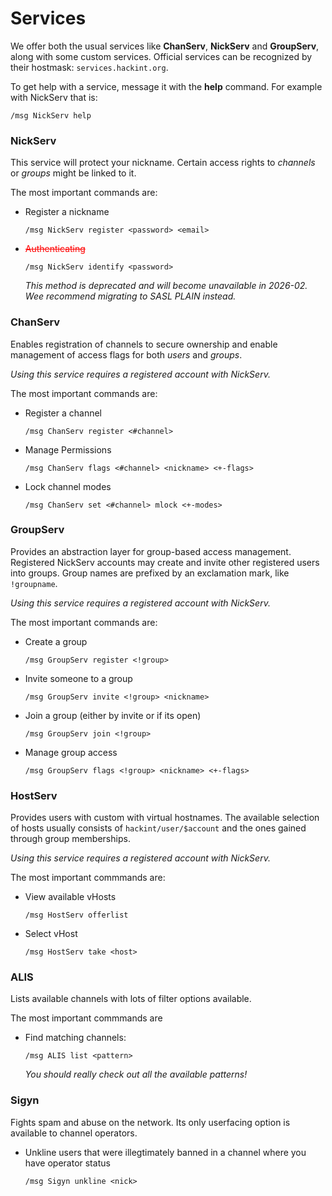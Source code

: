 # Services

We offer both the usual services like **ChanServ**, **NickServ** and **GroupServ**, along with some custom services. Official services can be recognized by their hostmask: `services.hackint.org`.

To get help with a service, message it with the **help** command. For example with NickServ that is:

```
/msg NickServ help
```

### NickServ
This service will protect your nickname. Certain access rights to *channels* or *groups* might be linked to it.

The most important commands are:
- Register a nickname
  ```
  /msg NickServ register <password> <email>
  ```
- <span style="color: red; text-decoration: line-through;">Authenticating
  ```
  /msg NickServ identify <password>
  ```
  </span>

  *This method is deprecated and will become unavailable in 2026-02. Wee recommend migrating to SASL PLAIN instead.*

### ChanServ
Enables registration of channels to secure ownership and enable management of access flags for both *users* and *groups*.

*Using this service requires a registered account with NickServ.*

The most important commands are:
- Register a channel
  ```
  /msg ChanServ register <#channel>
  ```
- Manage Permissions
  ```
  /msg ChanServ flags <#channel> <nickname> <+-flags>
  ```
- Lock channel modes
  ```
  /msg ChanServ set <#channel> mlock <+-modes>
  ```

### GroupServ
Provides an abstraction layer for group-based access management. Registered
NickServ accounts may create and invite other registered users into groups.
Group names are prefixed by an exclamation mark, like `!groupname`.

*Using this service requires a registered account with NickServ.*

The most important commands are:
- Create a group
  ```
  /msg GroupServ register <!group>
  ```
- Invite someone to a group
  ```
  /msg GroupServ invite <!group> <nickname>
  ```
- Join a group (either by invite or if its open)
  ```
  /msg GroupServ join <!group>
  ```
- Manage group access
  ```
  /msg GroupServ flags <!group> <nickname> <+-flags>
  ```

### HostServ
Provides users with custom with virtual hostnames. The available selection of
hosts usually consists of `hackint/user/$account` and the ones gained through
group memberships.

*Using this service requires a registered account with NickServ.*

The most important commmands are:
- View available vHosts
  ```
  /msg HostServ offerlist
  ```
- Select vHost
  ```
  /msg HostServ take <host>
  ```

### ALIS
Lists available channels with lots of filter options available.

The most important commmands are
- Find matching channels:
  ```
  /msg ALIS list <pattern>
  ```
  *You should really check out all the available patterns!*

### Sigyn
Fights spam and abuse on the network. Its only userfacing option is available to channel operators.

- Unkline users that were illegtimately banned in a channel where you have operator status
  ```
  /msg Sigyn unkline <nick>
  ```

